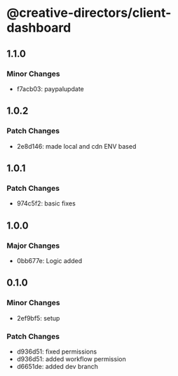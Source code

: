 # @creative-directors/client-dashboard

## 1.1.0

### Minor Changes

- f7acb03: paypalupdate

## 1.0.2

### Patch Changes

- 2e8d146: made local and cdn ENV based

## 1.0.1

### Patch Changes

- 974c5f2: basic fixes

## 1.0.0

### Major Changes

- 0bb677e: Logic added

## 0.1.0

### Minor Changes

- 2ef9bf5: setup

### Patch Changes

- d936d51: fixed permissions
- d936d51: added workflow permission
- d6651de: added dev branch
